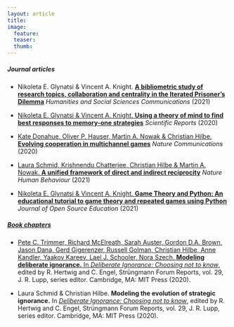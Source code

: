 ```yaml
---
layout: article
title:
image:
  feature:
  teaser:
  thumb:
---
```


<h5>Journal articles</h5>

- Nikoleta E. Glynatsi & Vincent A. Knight.
[**A bibliometric study of research topics, collaboration and centrality in the Iterated Prisoner’s Dilemma**](https://www.nature.com/articles/s41599-021-00718-9)
_Humanities and Social Sciences Communications_ (2021) <a href="papers/bibliometric_study.pdf"><i class="fa fa-file-pdf-o"></i>

- Nikoleta E. Glynatsi & Vincent A. Knight.
[**Using a theory of mind to find best responses to memory-one strategies**](https://www.nature.com/articles/s41598-020-74181-y)
_Scientific Reports_ (2020) <a href="papers/using_a_theory_of_mind.pdf"><i class="fa fa-file-pdf-o"></i>

- Kate Donahue, Oliver P. Hauser, Martin A. Nowak & Christian Hilbe.
[**Evolving cooperation in multichannel games**](https://www.nature.com/articles/s41467-020-17730-3)
_Nature Communications_ (2020) <a href="papers/Donahue_NComms_2020.pdf"><i class="fa fa-file-pdf-o"></i>

- Laura Schmid, Krishnendu Chatterjee, Christian Hilbe & Martin A. Nowak.
[**A unified framework of direct and indirect reciprocity**](https://www.nature.com/articles/s41562-021-01114-8)
_Nature Human Behaviour_ (2021) <a href="papers/Schmid_Nature_Human_Behaviour.pdf"><i class="fa fa-file-pdf-o"></i>

- Nikoleta E. Glynatsi & Vincent A. Knight.
[**Game Theory and Python: An educational tutorial to game theory and repeated games using Python**](https://jose.theoj.org/papers/10.21105/jose.00078)
_Journal of Open Source Education_ (2021) <a href="papers/Game_theory_and_python.pdf"><i class="fa fa-file-pdf-o"></i>

<h5>Book chapters</h5>

- Pete C. Trimmer, Richard McElreath, Sarah Auster, Gordon D.A. Brown, Jason Dana, Gerd Gigerenzer, Russell Golman, Christian Hilbe, Anne Kandler, Yaakov Kareev, Lael J. Schooler, Nora Szech.
**Modeling deliberate ignorance.** In [_Deliberate Ignorance: Choosing not to know_](https://mitpress.mit.edu/books/deliberate-ignorance), edited by R. Hertwig and C. Engel, Strüngmann Forum Reports, vol. 29, J. R. Lupp, series editor. Cambridge, MA: MIT Press (2020).

- Laura Schmid & Christian Hilbe. 
**Modeling the evolution of strategic ignorance.** In [_Deliberate Ignorance: Choosing not to know_](https://mitpress.mit.edu/books/deliberate-ignorance), edited by R. Hertwig and C. Engel, Strüngmann Forum Reports, vol. 29, J. R. Lupp, series editor. Cambridge, MA: MIT Press (2020).
